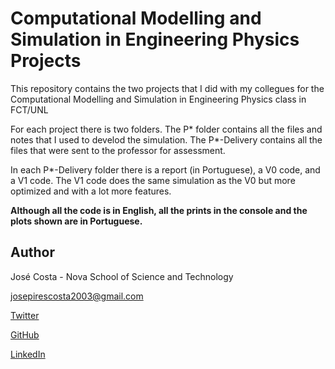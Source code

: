 # Computational Modelling and Simulation in Engineering Physics Projects

This repository contains the two projects that I did with my collegues for the Computational Modelling and Simulation in Engineering Physics class in FCT/UNL

For each project there is two folders. The P* folder contains all the files and notes that I used to develod the simulation. The P*-Delivery contains all the files that were sent to the professor for assessment.

In each P*-Delivery folder there is a report (in Portuguese), a V0 code, and a V1 code. The V1 code does the same simulation as the V0 but more optimized and with a lot more features.

**Although all the code is in English, all the prints in the console and the plots shown are in Portuguese.**

## Author

José Costa - Nova School of Science and Technology

josepirescosta2003@gmail.com

[Twitter](https://twitter.com/Jos3Costa)

[GitHub](https://github.com/zepedrocosta)

[LinkedIn](https://www.linkedin.com/in/jos%C3%A9-costa-595b01239/)